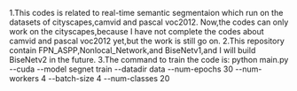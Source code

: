 
1.This codes is related to real-time semantic segmentaion which run on the datasets of cityscapes,camvid and pascal voc2012.
Now,the codes can only work on the cityscapes,because I have not complete the codes about camvid and pascal voc2012 yet,but the work is still go on.
2.This repository contain FPN_ASPP,Nonlocal_Network,and BiseNetv1,and I will build BiseNetv2 in the future.
3.The command to train the code is:
python main.py --cuda --model segnet train --datadir data  --num-epochs 30 --num-workers 4 --batch-size 4 --num-classes 20

